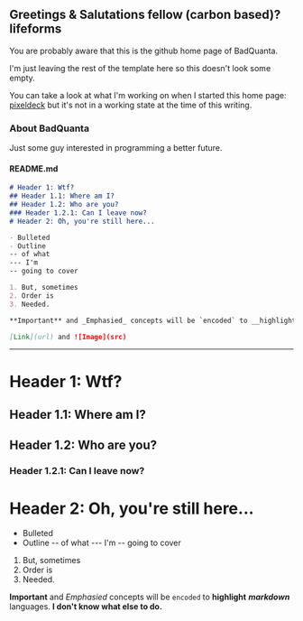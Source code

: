 ## Greetings & Salutations fellow (carbon based)? lifeforms

You are probably aware that this is the github home page of BadQuanta.  

I'm just leaving the rest of the template here so this doesn't look some empty.

You can take a look at what I'm working on when I started this home page: [pixeldeck](https://github.com/badquanta/pixeldeck) but it's not in a working state at the time of this writing.

### About BadQuanta

Just some guy interested in programming a better future.

#### README.md

```markdown
# Header 1: Wtf?
## Header 1.1: Where am I?
## Header 1.2: Who are you?
### Header 1.2.1: Can I leave now?
# Header 2: Oh, you're still here...

- Bulleted
- Outline
-- of what
--- I'm
-- going to cover

1. But, sometimes
2. Order is
3. Needed.

**Important** and _Emphasied_ concepts will be `encoded` to __highlight__ ___markdown___ languages. ____I don't know what else to do.____

[Link](url) and ![Image](src)
```

---


# Header 1: Wtf?
## Header 1.1: Where am I?
## Header 1.2: Who are you?
### Header 1.2.1: Can I leave now?
# Header 2: Oh, you're still here...

- Bulleted
- Outline
-- of what
--- I'm
-- going to cover

1. But, sometimes
2. Order is
3. Needed.

**Important** and _Emphasied_ concepts will be `encoded` to __highlight__ ___markdown___ languages. ____I don't know what else to do.____
